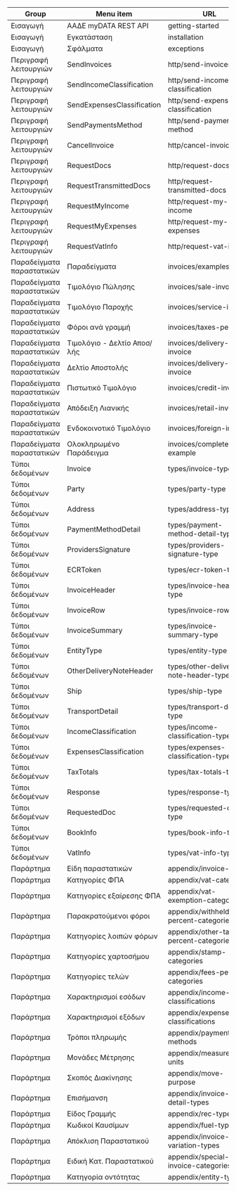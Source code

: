 | Group                     | Menu item                   | URL                                     |
|---------------------------|-----------------------------|-----------------------------------------|
| Εισαγωγή                  | ΑΑΔΕ myDATA REST API        | getting-started                         |
| Εισαγωγή                  | Εγκατάσταση                 | installation                            |
| Εισαγωγή                  | Σφάλματα                    | exceptions                              |
| Περιγραφή λειτουργιών     | SendInvoices                | http/send-invoices                      |
| Περιγραφή λειτουργιών     | SendIncomeClassification    | http/send-income-classification         |
| Περιγραφή λειτουργιών     | SendExpensesClassification  | http/send-expenses-classification       |
| Περιγραφή λειτουργιών     | SendPaymentsMethod          | http/send-payments-method               |
| Περιγραφή λειτουργιών     | CancelInvoice               | http/cancel-invoice                     |
| Περιγραφή λειτουργιών     | RequestDocs                 | http/request-docs                       |
| Περιγραφή λειτουργιών     | RequestTransmittedDocs      | http/request-transmitted-docs           |
| Περιγραφή λειτουργιών     | RequestMyIncome             | http/request-my-income                  |
| Περιγραφή λειτουργιών     | RequestMyExpenses           | http/request-my-expenses                |
| Περιγραφή λειτουργιών     | RequestVatInfo              | http/request-vat-info                   |
| Παραδείγματα παραστατικών | Παραδείγματα                | invoices/examples                       |
| Παραδείγματα παραστατικών | Τιμολόγιο Πώλησης           | invoices/sale-invoice                   |
| Παραδείγματα παραστατικών | Τιμολόγιο Παροχής           | invoices/service-invoice                |
| Παραδείγματα παραστατικών | Φόροι ανά γραμμή            | invoices/taxes-per-row                  |
| Παραδείγματα παραστατικών | Τιμολόγιο - Δελτίο Αποσ/λής | invoices/delivery-note-invoice          |
| Παραδείγματα παραστατικών | Δελτίο Αποστολής            | invoices/delivery-invoice               |
| Παραδείγματα παραστατικών | Πιστωτικό Τιμολόγιο         | invoices/credit-invoice                 |
| Παραδείγματα παραστατικών | Απόδειξη Λιανικής           | invoices/retail-invoice                 |
| Παραδείγματα παραστατικών | Ενδοκοινοτικό Τιμολόγιο     | invoices/foreign-invoice                |
| Παραδείγματα παραστατικών | Ολοκληρωμένο Παράδειγμα     | invoices/complete-example               |
| Τύποι δεδομένων           | Invoice                     | types/invoice-type                      |
| Τύποι δεδομένων           | Party                       | types/party-type                        |
| Τύποι δεδομένων           | Address                     | types/address-type                      |
| Τύποι δεδομένων           | PaymentMethodDetail         | types/payment-method-detail-type        |
| Τύποι δεδομένων           | ProvidersSignature          | types/providers-signature-type          |
| Τύποι δεδομένων           | ECRToken                    | types/ecr-token-type                    |
| Τύποι δεδομένων           | InvoiceHeader               | types/invoice-header-type               |
| Τύποι δεδομένων           | InvoiceRow                  | types/invoice-row-type                  |
| Τύποι δεδομένων           | InvoiceSummary              | types/invoice-summary-type              |
| Τύποι δεδομένων           | EntityType                  | types/entity-type                       |
| Τύποι δεδομένων           | OtherDeliveryNoteHeader     | types/other-delivery-note-header-type   |
| Τύποι δεδομένων           | Ship                        | types/ship-type                         |
| Τύποι δεδομένων           | TransportDetail             | types/transport-detail-type             |
| Τύποι δεδομένων           | IncomeClassification        | types/income-classification-type        |
| Τύποι δεδομένων           | ExpensesClassification      | types/expenses-classification-type      |
| Τύποι δεδομένων           | TaxTotals                   | types/tax-totals-type                   |
| Τύποι δεδομένων           | Response                    | types/response-type                     |
| Τύποι δεδομένων           | RequestedDoc                | types/requested-doc-type                |
| Τύποι δεδομένων           | BookInfo                    | types/book-info-type                    |
| Τύποι δεδομένων           | VatInfo                     | types/vat-info-type                     |
| Παράρτημα                 | Είδη παραστατικών           | appendix/invoice-types                  |
| Παράρτημα                 | Κατηγορίες ΦΠΑ              | appendix/vat-categories                 |
| Παράρτημα                 | Κατηγορίες εξαίρεσης ΦΠΑ    | appendix/vat-exemption-categories       |
| Παράρτημα                 | Παρακρατούμενοι φόροι       | appendix/withheld-percent-categories    |
| Παράρτημα                 | Κατηγορίες λοιπών φόρων     | appendix/other-taxes-percent-categories |
| Παράρτημα                 | Κατηγορίες χαρτοσήμου       | appendix/stamp-categories               |
| Παράρτημα                 | Κατηγορίες τελών            | appendix/fees-percent-categories        |
| Παράρτημα                 | Χαρακτηρισμοί εσόδων        | appendix/income-classifications         |
| Παράρτημα                 | Χαρακτηρισμοί εξόδων        | appendix/expenses-classifications       |
| Παράρτημα                 | Τρόποι πληρωμής             | appendix/payment-methods                |
| Παράρτημα                 | Μονάδες Μέτρησης            | appendix/measurement-units              |
| Παράρτημα                 | Σκοπός Διακίνησης           | appendix/move-purpose                   |
| Παράρτημα                 | Επισήμανση                  | appendix/invoice-detail-types           |
| Παράρτημα                 | Είδος Γραμμής               | appendix/rec-types                      |
| Παράρτημα                 | Κωδικοί Καυσίμων            | appendix/fuel-types                     |
| Παράρτημα                 | Απόκλιση Παραστατικού       | appendix/invoice-variation-types        |
| Παράρτημα                 | Ειδική Κατ. Παραστατικού    | appendix/special-invoice-categories     |
| Παράρτημα                 | Κατηγορία οντότητας         | appendix/entity-types                   |
